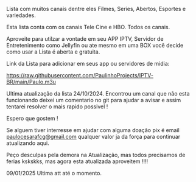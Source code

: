 Lista com muitos canais dentre eles Filmes, Series, Abertos, Esportes e variedades.

Esta lista conta com os canais Tele Cine e HBO. Todos os canais.

Aproveite para utilzar a vontade em seu APP IPTV, Servidor de Entretenimento como Jellyfin ou ate mesmo em uma BOX você decide como usar a Lista é aberta e gratuita. 


Link da Lista para adicionar em seus app ou servidores de midia:

https://raw.githubusercontent.com/PaulinhoProjects/IPTV-BR/main/Paulo.m3u

Ultima atualização da lista 24/10/2024.
Encontrou um canal que não esta funcionando deixei um comentario no git para ajudar a avisar e assim tentarei resolver o mais rapido possivel !

Espero que gostem !

Se alguem tiver interresse em ajudar com alguma doação pix é email paulocesarafcg@gmail.com qualquer valor ja da força para continuar atualizando aqui.  

Peço desculpas pela demora na Atualização, mas todos precisamos de ferias kskskks, mas agora esta atualizada aproveitem !!!!


09/01/2025 Ultima att até o momento.